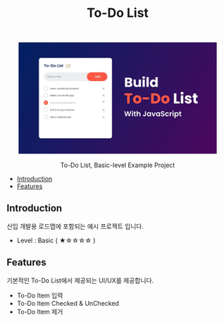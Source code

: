 <h1 align="center"> To-Do List </h1> <br>
<p align="center">
    <img alt="To-Do-List" title="To-Do-List" src="./public/images/main.jpg" width="450">
</p>

<p align="center">
  To-Do List, Basic-level Example Project
</p>

- [Introduction](#introduction)
- [Features](#features)

## Introduction

신입 개발용 로드맵에 포함되는 예시 프로젝트 입니다.
* Level : Basic ( ★☆☆☆☆ )


## Features

기본적인 To-Do List에서 제공되는 UI/UX를 제공합니다.

* To-Do Item 입력
* To-Do Item Checked & UnChecked
* To-Do Item 제거
